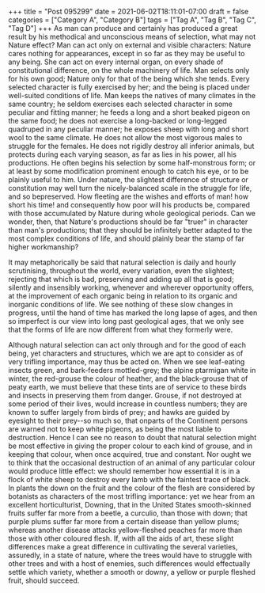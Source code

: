 +++
title = "Post 095299"
date = 2021-06-02T18:11:01-07:00
draft = false
categories = ["Category A", "Category B"]
tags = ["Tag A", "Tag B", "Tag C", "Tag D"]
+++
As man can produce and certainly has produced a great result by his methodical and unconscious means of selection, what may not Nature effect? Man can act only on external and visible characters: Nature cares nothing for appearances, except in so far as they may be useful to any being. She can act on every internal organ, on every shade of constitutional difference, on the whole machinery of life. Man selects only for his own good; Nature only for that of the being which she tends. Every selected character is fully exercised by her; and the being is placed under well-suited conditions of life. Man keeps the natives of many climates in the same country; he seldom exercises each selected character in some peculiar and fitting manner; he feeds a long and a short beaked pigeon on the same food; he does not exercise a long-backed or long-legged quadruped in any peculiar manner; he exposes sheep with long and short wool to the same climate. He does not allow the most vigorous males to struggle for the females. He does not rigidly destroy all inferior animals, but protects during each varying season, as far as lies in his power, all his productions. He often begins his selection by some half-monstrous form; or at least by some modification prominent enough to catch his eye, or to be plainly useful to him. Under nature, the slightest difference of structure or constitution may well turn the nicely-balanced scale in the struggle for life, and so bepreserved. How fleeting are the wishes and efforts of man! how short his time! and consequently how poor will his products be, compared with those accumulated by Nature during whole geological periods. Can we wonder, then, that Nature's productions should be far "truer" in character than man's productions; that they should be infinitely better adapted to the most complex conditions of life, and should plainly bear the stamp of far higher workmanship?

It may metaphorically be said that natural selection is daily and hourly scrutinising, throughout the world, every variation, even the slightest; rejecting that which is bad, preserving and adding up all that is good; silently and insensibly working, whenever and wherever opportunity offers, at the improvement of each organic being in relation to its organic and inorganic conditions of life. We see nothing of these slow changes in progress, until the hand of time has marked the long lapse of ages, and then so imperfect is our view into long past geological ages, that we only see that the forms of life are now different from what they formerly were.

Although natural selection can act only through and for the good of each being, yet characters and structures, which we are apt to consider as of very trifling importance, may thus be acted on. When we see leaf-eating insects green, and bark-feeders mottled-grey; the alpine ptarmigan white in winter, the red-grouse the colour of heather, and the black-grouse that of peaty earth, we must believe that these tints are of service to these birds and insects in preserving them from danger. Grouse, if not destroyed at some period of their lives, would increase in countless numbers; they are known to suffer largely from birds of prey; and hawks are guided by eyesight to their prey--so much so, that onparts of the Continent persons are warned not to keep white pigeons, as being the most liable to destruction. Hence I can see no reason to doubt that natural selection might be most effective in giving the proper colour to each kind of grouse, and in keeping that colour, when once acquired, true and constant. Nor ought we to think that the occasional destruction of an animal of any particular colour would produce little effect: we should remember how essential it is in a flock of white sheep to destroy every lamb with the faintest trace of black. In plants the down on the fruit and the colour of the flesh are considered by botanists as characters of the most trifling importance: yet we hear from an excellent horticulturist, Downing, that in the United States smooth-skinned fruits suffer far more from a beetle, a curculio, than those with down; that purple plums suffer far more from a certain disease than yellow plums; whereas another disease attacks yellow-fleshed peaches far more than those with other coloured flesh. If, with all the aids of art, these slight differences make a great difference in cultivating the several varieties, assuredly, in a state of nature, where the trees would have to struggle with other trees and with a host of enemies, such differences would effectually settle which variety, whether a smooth or downy, a yellow or purple fleshed fruit, should succeed.
